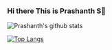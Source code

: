 ### Hi there This is Prashanth S👋

<!--
**instaboy007/instaboy007** is a ✨ _special_ ✨ repository because its `README.md` (this file) appears on your GitHub profile.

Here are some ideas to get you started:

- 🔭 I’m currently working on ...
- 🌱 I’m currently learning ...
- 👯 I’m looking to collaborate on ...
- 🤔 I’m looking for help with ...
- 💬 Ask me about ...
- 📫 How to reach me: ...
- 😄 Pronouns: ...
- ⚡ Fun fact: ...
-->
![Prashanth's github stats](https://github-readme-stats.vercel.app/api?username=instaboy007)

[![Top Langs](https://github-readme-stats.vercel.app/api/top-langs/?username=instaboy007)](https://github.com/instaboy007/github-readme-stats)
